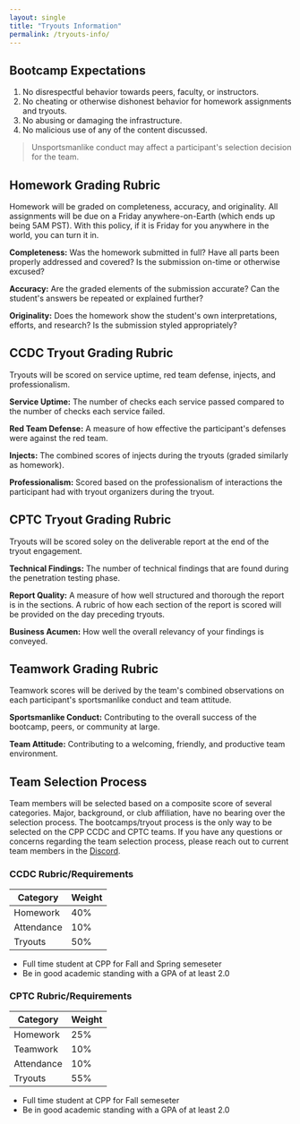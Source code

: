 ```yaml
---
layout: single
title: "Tryouts Information"
permalink: /tryouts-info/
---
```

## Bootcamp Expectations
1. No disrespectful behavior towards peers, faculty, or instructors.
2. No cheating or otherwise dishonest behavior for homework assignments and tryouts.
3. No abusing or damaging the infrastructure.
4. No malicious use of any of the content discussed.
> Unsportsmanlike conduct may affect a participant's selection decision for the team.

## Homework Grading Rubric
Homework will be graded on completeness, accuracy, and originality. All assignments will be due on a Friday anywhere-on-Earth (which ends up being 5AM PST). With this policy, if it is Friday for you anywhere in the world, you can turn it in.

**Completeness:** Was the homework submitted in full? Have all parts been properly addressed and covered? Is the submission on-time or otherwise excused?

**Accuracy:** Are the graded elements of the submission accurate? Can the student's answers be repeated or explained further?

**Originality:** Does the homework show the student's own interpretations, efforts, and research? Is the submission styled appropriately?

## CCDC Tryout Grading Rubric
Tryouts will be scored on service uptime, red team defense, injects, and professionalism.

**Service Uptime:** The number of checks each service passed compared to the number of checks each service failed.

**Red Team Defense:** A measure of how effective the participant's defenses were against the red team.

**Injects:** The combined scores of injects during the tryouts (graded similarly as homework).

**Professionalism:** Scored based on the professionalism of interactions the participant had with tryout organizers during the tryout.

## CPTC Tryout Grading Rubric
Tryouts will be scored soley on the deliverable report at the end of the tryout engagement.

**Technical Findings:** The number of technical findings that are found during the penetration testing phase. 

**Report Quality:** A measure of how well structured and thorough the report is in the sections. A rubric of how each section of the report is scored will be provided on the day preceding tryouts. 

**Business Acumen:**  How well the overall relevancy of your findings is conveyed. 

## Teamwork Grading Rubric
Teamwork scores will be derived by the team's combined observations on each participant's sportsmanlike conduct and team attitude.

**Sportsmanlike Conduct:** Contributing to the overall success of the bootcamp, peers, or community at large. 

**Team Attitude:** Contributing to a welcoming, friendly, and productive team environment.

## Team Selection Process
Team members will be selected based on a composite score of several categories. Major, background, or club affiliation, have no bearing over the selection process. The bootcamps/tryout process is the only way to be selected on the CPP CCDC and CPTC teams. If you have any questions or concerns regarding the team selection process, please reach out to current team members in the [Discord](https://discord.gg/vbB3tGYWNN).


### CCDC Rubric/Requirements

| Category | Weight |
| -------- | ------ |
| Homework | 40%    |
| Attendance | 10%  |
| Tryouts  | 50%    |

- Full time student at CPP for Fall and Spring semeseter
- Be in good academic standing with a GPA of at least 2.0

### CPTC Rubric/Requirements

| Category | Weight |
| -------- | ------ |
| Homework | 25%    |
| Teamwork | 10%    |
| Attendance | 10%   |
| Tryouts  | 55%    |

- Full time student at CPP for Fall semeseter
- Be in good academic standing with a GPA of at least 2.0
